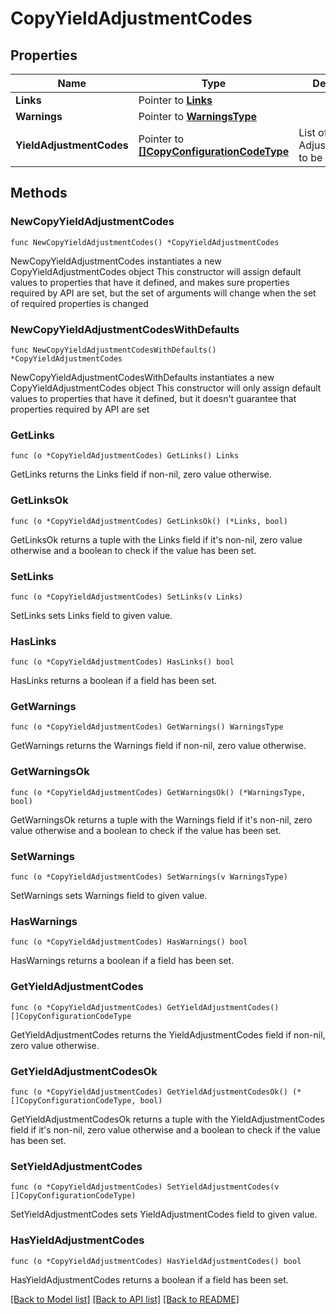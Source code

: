 # CopyYieldAdjustmentCodes

## Properties

Name | Type | Description | Notes
------------ | ------------- | ------------- | -------------
**Links** | Pointer to [**Links**](Links.md) |  | [optional] 
**Warnings** | Pointer to [**WarningsType**](WarningsType.md) |  | [optional] 
**YieldAdjustmentCodes** | Pointer to [**[]CopyConfigurationCodeType**](CopyConfigurationCodeType.md) | List of the Yield AdjustmentCodes to be copied. | [optional] 

## Methods

### NewCopyYieldAdjustmentCodes

`func NewCopyYieldAdjustmentCodes() *CopyYieldAdjustmentCodes`

NewCopyYieldAdjustmentCodes instantiates a new CopyYieldAdjustmentCodes object
This constructor will assign default values to properties that have it defined,
and makes sure properties required by API are set, but the set of arguments
will change when the set of required properties is changed

### NewCopyYieldAdjustmentCodesWithDefaults

`func NewCopyYieldAdjustmentCodesWithDefaults() *CopyYieldAdjustmentCodes`

NewCopyYieldAdjustmentCodesWithDefaults instantiates a new CopyYieldAdjustmentCodes object
This constructor will only assign default values to properties that have it defined,
but it doesn't guarantee that properties required by API are set

### GetLinks

`func (o *CopyYieldAdjustmentCodes) GetLinks() Links`

GetLinks returns the Links field if non-nil, zero value otherwise.

### GetLinksOk

`func (o *CopyYieldAdjustmentCodes) GetLinksOk() (*Links, bool)`

GetLinksOk returns a tuple with the Links field if it's non-nil, zero value otherwise
and a boolean to check if the value has been set.

### SetLinks

`func (o *CopyYieldAdjustmentCodes) SetLinks(v Links)`

SetLinks sets Links field to given value.

### HasLinks

`func (o *CopyYieldAdjustmentCodes) HasLinks() bool`

HasLinks returns a boolean if a field has been set.

### GetWarnings

`func (o *CopyYieldAdjustmentCodes) GetWarnings() WarningsType`

GetWarnings returns the Warnings field if non-nil, zero value otherwise.

### GetWarningsOk

`func (o *CopyYieldAdjustmentCodes) GetWarningsOk() (*WarningsType, bool)`

GetWarningsOk returns a tuple with the Warnings field if it's non-nil, zero value otherwise
and a boolean to check if the value has been set.

### SetWarnings

`func (o *CopyYieldAdjustmentCodes) SetWarnings(v WarningsType)`

SetWarnings sets Warnings field to given value.

### HasWarnings

`func (o *CopyYieldAdjustmentCodes) HasWarnings() bool`

HasWarnings returns a boolean if a field has been set.

### GetYieldAdjustmentCodes

`func (o *CopyYieldAdjustmentCodes) GetYieldAdjustmentCodes() []CopyConfigurationCodeType`

GetYieldAdjustmentCodes returns the YieldAdjustmentCodes field if non-nil, zero value otherwise.

### GetYieldAdjustmentCodesOk

`func (o *CopyYieldAdjustmentCodes) GetYieldAdjustmentCodesOk() (*[]CopyConfigurationCodeType, bool)`

GetYieldAdjustmentCodesOk returns a tuple with the YieldAdjustmentCodes field if it's non-nil, zero value otherwise
and a boolean to check if the value has been set.

### SetYieldAdjustmentCodes

`func (o *CopyYieldAdjustmentCodes) SetYieldAdjustmentCodes(v []CopyConfigurationCodeType)`

SetYieldAdjustmentCodes sets YieldAdjustmentCodes field to given value.

### HasYieldAdjustmentCodes

`func (o *CopyYieldAdjustmentCodes) HasYieldAdjustmentCodes() bool`

HasYieldAdjustmentCodes returns a boolean if a field has been set.


[[Back to Model list]](../README.md#documentation-for-models) [[Back to API list]](../README.md#documentation-for-api-endpoints) [[Back to README]](../README.md)


